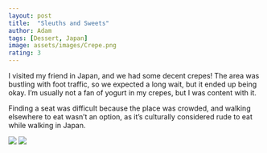 ```yaml
---
layout: post
title:  "Sleuths and Sweets"
author: Adam
tags: [Dessert, Japan]
image: assets/images/Crepe.png
rating: 3
---
```


I visited my friend in Japan, and we had some decent crepes! The area was bustling with foot traffic, so we expected a long wait, but it ended up being okay. I’m usually not a fan of yogurt in my crepes, but I was content with it.

Finding a seat was difficult because the place was crowded, and walking elsewhere to eat wasn’t an option, as it’s culturally considered rude to eat while walking in Japan.

<img src="/assets/images/Crepe_Diorama.png" />
<img src="/assets/images/Crepe_Station.png" />
